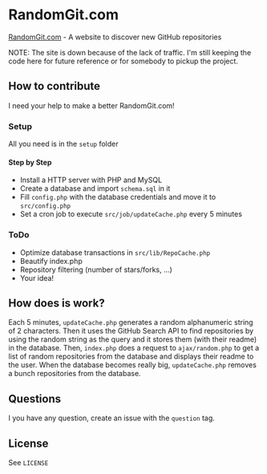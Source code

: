 RandomGit.com
=========

[RandomGit.com](http://randomgit.com) - A website to discover new GitHub repositories

NOTE: The site is down because of the lack of traffic. I'm still keeping the code here for future reference or for somebody  to pickup the project.

## How to contribute
I need your help to make a better RandomGit.com!

### Setup
All you need is in the `setup` folder

#### Step by Step
* Install a HTTP server with PHP and MySQL
* Create a database and import `schema.sql` in it
* Fill `config.php` with the database credentials and move it to `src/config.php`
* Set a cron job to execute `src/job/updateCache.php` every 5 minutes

### ToDo
* Optimize database transactions in `src/lib/RepoCache.php`
* Beautify index.php
* Repository filtering (number of stars/forks, ...)
* Your idea!

## How does is work?
Each 5 minutes, `updateCache.php` generates a random alphanumeric string of 2 characters. Then it uses the GitHub Search API to find repositories by using the random string as the query and it stores them (with their readme) in the database. Then, `index.php` does a request to `ajax/random.php` to get a list of random repositories from the database and displays their readme to the user. When the database becomes really big, `updateCache.php` removes a bunch repositories from the database.

## Questions
I you have any question, create an issue with the `question` tag.

## License
See `LICENSE`
